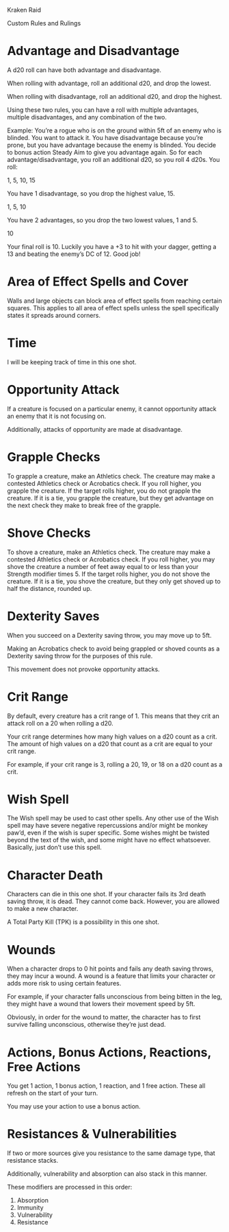 Kraken Raid

Custom Rules and Rulings

# Advantage and Disadvantage

A d20 roll can have both advantage and disadvantage.

When rolling with advantage, roll an additional d20, and drop the lowest.

When rolling with disadvantage, roll an additional d20, and drop the highest.

Using these two rules, you can have a roll with multiple advantages, multiple disadvantages, and any combination of the two.

Example: You’re a rogue who is on the ground within 5ft of an enemy who is blinded. You want to attack it. You have disadvantage because you’re prone, but you have advantage because the enemy is blinded. You decide to bonus action Steady Aim to give you advantage again. So for each advantage/disadvantage, you roll an additional d20, so you roll 4 d20s. You roll:

1, 5, 10, 15

You have 1 disadvantage, so you drop the highest value, 15.

1, 5, 10

You have 2 advantages, so you drop the two lowest values, 1 and 5.

10

Your final roll is 10. Luckily you have a +3 to hit with your dagger, getting a 13 and beating the enemy’s DC of 12. Good job!

# Area of Effect Spells and Cover

Walls and large objects can block area of effect spells from reaching certain squares. This applies to all area of effect spells unless the spell specifically states it spreads around corners.

# Time

I will be keeping track of time in this one shot.

# Opportunity Attack

If a creature is focused on a particular enemy, it cannot opportunity attack an enemy that it is not focusing on.

Additionally, attacks of opportunity are made at disadvantage.

# Grapple Checks

To grapple a creature, make an Athletics check. The creature may make a contested Athletics check or Acrobatics check. If you roll higher, you grapple the creature. If the target rolls higher, you do not grapple the creature. If it is a tie, you grapple the creature, but they get advantage on the next check they make to break free of the grapple.

# Shove Checks

To shove a creature, make an Athletics check. The creature may make a contested Athletics check or Acrobatics check. If you roll higher, you may shove the creature a number of feet away equal to or less than your Strength modifier times 5. If the target rolls higher, you do not shove the creature. If it is a tie, you shove the creature, but they only get shoved up to half the distance, rounded up.

# Dexterity Saves

When you succeed on a Dexterity saving throw, you may move up to 5ft.

Making an Acrobatics check to avoid being grappled or shoved counts as a Dexterity saving throw for the purposes of this rule.

This movement does not provoke opportunity attacks.

# Crit Range

By default, every creature has a crit range of 1. This means that they crit an attack roll on a 20 when rolling a d20.

Your crit range determines how many high values on a d20 count as a crit. The amount of high values on a d20 that count as a crit are equal to your crit range.

For example, if your crit range is 3, rolling a 20, 19, or 18 on a d20 count as a crit.

# Wish Spell

The Wish spell may be used to cast other spells. Any other use of the Wish spell may have severe negative repercussions and/or might be monkey paw’d, even if the wish is super specific. Some wishes might be twisted beyond the text of the wish, and some might have no effect whatsoever. Basically, just don’t use this spell.

# Character Death

Characters can die in this one shot. If your character fails its 3rd death saving throw, it is dead. They cannot come back. However, you are allowed to make a new character.

A Total Party Kill (TPK) is a possibility in this one shot.

# Wounds

When a character drops to 0 hit points and fails any death saving throws, they may incur a wound. A wound is a feature that limits your character or adds more risk to using certain features.

For example, if your character falls unconscious from being bitten in the leg, they might have a wound that lowers their movement speed by 5ft.

Obviously, in order for the wound to matter, the character has to first survive falling unconscious, otherwise they’re just dead.

# Actions, Bonus Actions, Reactions, Free Actions

You get 1 action, 1 bonus action, 1 reaction, and 1 free action. These all refresh on the start of your turn.

You may use your action to use a bonus action.

# Resistances & Vulnerabilities

If two or more sources give you resistance to the same damage type, that resistance stacks.

Additionally, vulnerability and absorption can also stack in this manner.

These modifiers are processed in this order:

1.  Absorption
2.  Immunity
3.  Vulnerability
4.  Resistance
